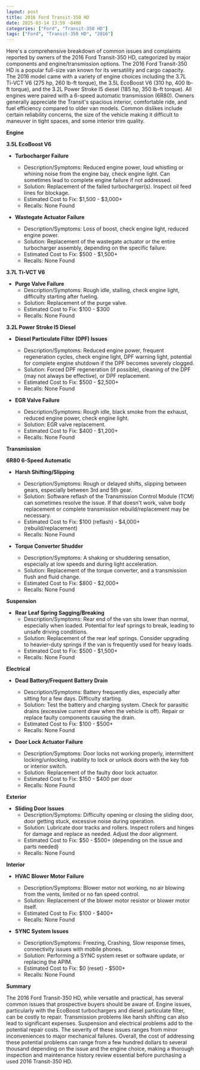 ```yaml
---
layout: post
title: 2016 Ford Transit-350 HD
date: 2025-03-14 13:59 -0400
categories: ["Ford", "Transit-350 HD"]
tags: ["Ford", "Transit-350 HD", "2016"]
---
```

Here's a comprehensive breakdown of common issues and complaints reported by owners of the 2016 Ford Transit-350 HD, categorized by major components and engine/transmission options. The 2016 Ford Transit-350 HD is a popular full-size van known for its versatility and cargo capacity. The 2016 model came with a variety of engine choices including the 3.7L Ti-VCT V6 (275 hp, 260 lb-ft torque), the 3.5L EcoBoost V6 (310 hp, 400 lb-ft torque), and the 3.2L Power Stroke I5 diesel (185 hp, 350 lb-ft torque). All engines were paired with a 6-speed automatic transmission (6R80). Owners generally appreciate the Transit's spacious interior, comfortable ride, and fuel efficiency compared to older van models. Common dislikes include certain reliability concerns, the size of the vehicle making it difficult to maneuver in tight spaces, and some interior trim quality.

**Engine**

**3.5L EcoBoost V6**

*   **Turbocharger Failure**
    *   Description/Symptoms: Reduced engine power, loud whistling or whining noise from the engine bay, check engine light. Can sometimes lead to complete engine failure if not addressed.
    *   Solution: Replacement of the failed turbocharger(s). Inspect oil feed lines for blockage.
    *   Estimated Cost to Fix: $1,500 - $3,000+
    *   Recalls: None Found

*   **Wastegate Actuator Failure**
    *   Description/Symptoms: Loss of boost, check engine light, reduced engine power.
    *   Solution: Replacement of the wastegate actuator or the entire turbocharger assembly, depending on the specific failure.
    *   Estimated Cost to Fix: $500 - $1,500+
    *   Recalls: None Found

**3.7L Ti-VCT V6**

*   **Purge Valve Failure**
    *   Description/Symptoms: Rough idle, stalling, check engine light, difficulty starting after fueling.
    *   Solution: Replacement of the purge valve.
    *   Estimated Cost to Fix: $100 - $300
    *   Recalls: None Found

**3.2L Power Stroke I5 Diesel**

*   **Diesel Particulate Filter (DPF) Issues**
    *   Description/Symptoms: Reduced engine power, frequent regeneration cycles, check engine light, DPF warning light, potential for complete engine shutdown if the DPF becomes severely clogged.
    *   Solution: Forced DPF regeneration (if possible), cleaning of the DPF (may not always be effective), or DPF replacement.
    *   Estimated Cost to Fix: $500 - $2,500+
    *   Recalls: None Found

*   **EGR Valve Failure**
    *   Description/Symptoms: Rough idle, black smoke from the exhaust, reduced engine power, check engine light.
    *   Solution: EGR valve replacement.
    *   Estimated Cost to Fix: $400 - $1,200+
    *   Recalls: None Found

**Transmission**

**6R80 6-Speed Automatic**

*   **Harsh Shifting/Slipping**
    *   Description/Symptoms: Rough or delayed shifts, slipping between gears, especially between 3rd and 5th gear.
    *   Solution: Software reflash of the Transmission Control Module (TCM) can sometimes resolve the issue. If that doesn't work, valve body replacement or complete transmission rebuild/replacement may be necessary.
    *   Estimated Cost to Fix: $100 (reflash) - $4,000+ (rebuild/replacement)
    *   Recalls: None Found

*   **Torque Converter Shudder**
    *   Description/Symptoms: A shaking or shuddering sensation, especially at low speeds and during light acceleration.
    *   Solution: Replacement of the torque converter, and a transmission flush and fluid change.
    *   Estimated Cost to Fix: $800 - $2,000+
    *   Recalls: None Found

**Suspension**

*   **Rear Leaf Spring Sagging/Breaking**
    *   Description/Symptoms: Rear end of the van sits lower than normal, especially when loaded. Potential for leaf springs to break, leading to unsafe driving conditions.
    *   Solution: Replacement of the rear leaf springs. Consider upgrading to heavier-duty springs if the van is frequently used for heavy loads.
    *   Estimated Cost to Fix: $500 - $1,500+
    *   Recalls: None Found

**Electrical**

*   **Dead Battery/Frequent Battery Drain**
    *   Description/Symptoms: Battery frequently dies, especially after sitting for a few days. Difficulty starting.
    *   Solution: Test the battery and charging system. Check for parasitic drains (excessive current draw when the vehicle is off). Repair or replace faulty components causing the drain.
    *   Estimated Cost to Fix: $100 - $500+
    *   Recalls: None Found

*   **Door Lock Actuator Failure**
    *   Description/Symptoms: Door locks not working properly, intermittent locking/unlocking, inability to lock or unlock doors with the key fob or interior switch.
    *   Solution: Replacement of the faulty door lock actuator.
    *   Estimated Cost to Fix: $150 - $400 per door
    *   Recalls: None Found

**Exterior**

*   **Sliding Door Issues**
    *   Description/Symptoms: Difficulty opening or closing the sliding door, door getting stuck, excessive noise during operation.
    *   Solution: Lubricate door tracks and rollers. Inspect rollers and hinges for damage and replace as needed. Adjust the door alignment.
    *   Estimated Cost to Fix: $50 - $500+ (depending on the issue and parts needed)
    *   Recalls: None Found

**Interior**

*   **HVAC Blower Motor Failure**
    *   Description/Symptoms: Blower motor not working, no air blowing from the vents, limited or no fan speed control.
    *   Solution: Replacement of the blower motor resistor or blower motor itself.
    *   Estimated Cost to Fix: $100 - $400+
    *   Recalls: None Found

*   **SYNC System Issues**
    *   Description/Symptoms: Freezing, Crashing, Slow response times, connectivity issues with mobile phones.
    *   Solution: Performing a SYNC system reset or software update, or replacing the APIM.
    *   Estimated Cost to Fix: $0 (reset) - $500+
    *   Recalls: None Found

**Summary**

The 2016 Ford Transit-350 HD, while versatile and practical, has several common issues that prospective buyers should be aware of. Engine issues, particularly with the EcoBoost turbochargers and diesel particulate filter, can be costly to repair. Transmission problems like harsh shifting can also lead to significant expenses. Suspension and electrical problems add to the potential repair costs. The severity of these issues ranges from minor inconveniences to major mechanical failures. Overall, the cost of addressing these potential problems can range from a few hundred dollars to several thousand depending on the issue and the engine choice, making a thorough inspection and maintenance history review essential before purchasing a used 2016 Transit-350 HD.

